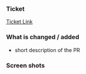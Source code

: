 ### Ticket
[Ticket Link](Link)

### What is changed / added
- short description of the PR

### Screen shots
<if applicabale>
